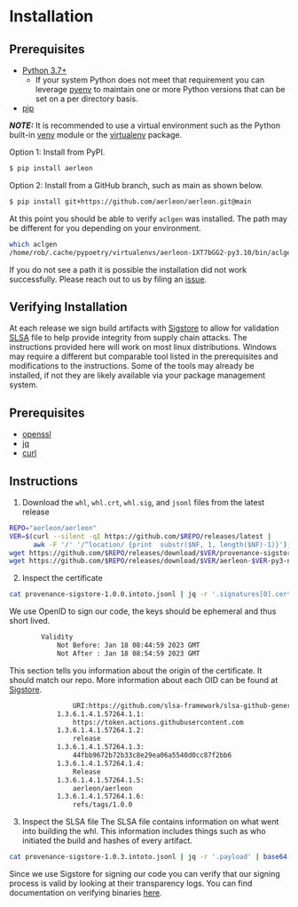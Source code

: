 # Installation

## Prerequisites
* [Python 3.7+](https://www.python.org/downloads/)
  * If your system Python does not meet that requirement you can leverage [pyenv](https://github.com/pyenv/pyenv) to maintain one or more Python versions that can be set on a per directory basis.
* [pip](https://pip.pypa.io/en/stable/getting-started/)

**_NOTE:_** It is recommended to use a virtual environment such as the Python built-in [venv](https://docs.python.org/3/library/venv.html) module or the [virtualenv](https://virtualenv.pypa.io/en/latest/) package. 

Option 1: Install from PyPI.

```bash
$ pip install aerleon
```

Option 2: Install from a GitHub branch, such as main as shown below.

```bash
$ pip install git+https://github.com/aerleon/aerleon.git@main
```

At this point you should be able to verify `aclgen` was installed. The path may be different for you depending on your environment.

```bash
which aclgen
/home/rob/.cache/pypoetry/virtualenvs/aerleon-1XT7bGG2-py3.10/bin/aclgen
```
If you do not see a path it is possible the installation did not work successfully. Please reach out to us by filing an [issue](https://github.com/aerleon/aerleon/issues).


## Verifying Installation

At each release we sign build artifacts with [Sigstore](https://www.sigstore.dev/) to allow for validation [SLSA](https://slsa.dev/) file to help provide integrity from supply chain attacks. The instructions provided here will work on most linux distributions. Windows may require a different but comparable tool listed in the prerequisites and modifications to the instructions. Some of the tools may already be installed, if not they are likely available via your package management system.

## Prerequisites
- [openssl](https://github.com/openssl/openssl)
- [jq](https://stedolan.github.io/jq/manual/)
- [curl](https://curl.se/)

## Instructions
1. Download the `whl`, `whl.crt`, `whl.sig`, and `jsonl` files from the latest release
```bash
REPO="aerleon/aerleon"
VER=$(curl --silent -qI https://github.com/$REPO/releases/latest |
      awk -F '/' '/^location/ {print  substr($NF, 1, length($NF)-1)}');
wget https://github.com/$REPO/releases/download/$VER/provenance-sigstore-$VER.intoto.jsonl
wget https://github.com/$REPO/releases/download/$VER/aerleon-$VER-py3-none-any.whl
```


2. Inspect the certificate
```bash
cat provenance-sigstore-1.0.0.intoto.jsonl | jq -r '.signatures[0].cert' | openssl x509 -text -noout
```
We use OpenID to sign our code, the keys should be ephemeral and thus short lived.
```bash
        Validity
            Not Before: Jan 18 08:44:59 2023 GMT
            Not After : Jan 18 08:54:59 2023 GMT
```
This section tells you information about the origin of the certificate. It should match our repo. More information about each OID can be found at [Sigstore](https://github.com/sigstore/fulcio/blob/main/docs/oid-info.md).
```bash
                URI:https://github.com/slsa-framework/slsa-github-generator/.github/workflows/generator_generic_slsa3.yml@refs/tags/v1.2.1
            1.3.6.1.4.1.57264.1.1:
                https://token.actions.githubusercontent.com
            1.3.6.1.4.1.57264.1.2:
                release
            1.3.6.1.4.1.57264.1.3:
                44fbb9672b72b33c8e29ea06a5540d0cc87f2bb6
            1.3.6.1.4.1.57264.1.4:
                Release
            1.3.6.1.4.1.57264.1.5:
                aerleon/aerleon
            1.3.6.1.4.1.57264.1.6:
                refs/tags/1.0.0
```

3. Inspect the SLSA file
The SLSA file contains information on what went into building the whl. This information includes things such as who initiated the build and hashes of every artifact.
```bash
cat provenance-sigstore-1.0.3.intoto.jsonl | jq -r '.payload' | base64 -d | jq
```

Since we use Sigstore for signing our code you can verify that our signing process is valid by looking at their transparency logs. You can find documentation on verifying binaries [here](https://docs.sigstore.dev/rekor/verify-release/).
